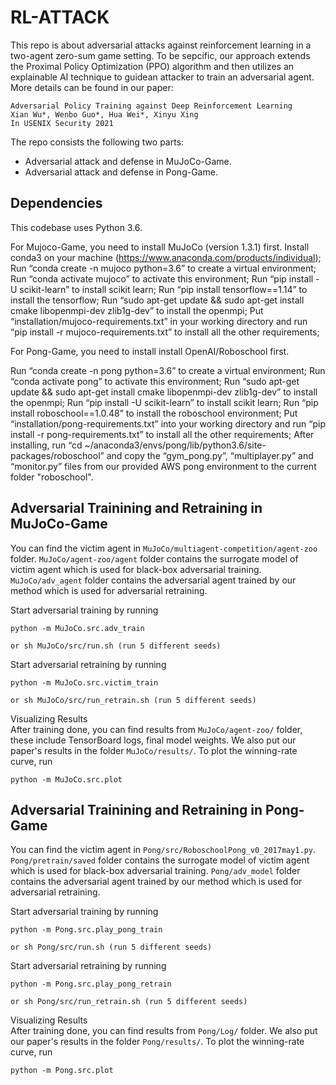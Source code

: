 # RL-ATTACK
This repo is about adversarial attacks against reinforcement learning in a two-agent zero-sum game setting. To be sepcific, our approach extends the Proximal Policy Optimization (PPO) algorithm and then utilizes an explainable AI technique to guidean attacker to train an adversarial agent.
More details can be found in our paper:

```
Adversarial Policy Training against Deep Reinforcement Learning
Xian Wu*, Wenbo Guo*, Hua Wei*, Xinyu Xing 
In USENIX Security 2021
```

The repo consists the following two parts:  
  - Adversarial attack and defense in MuJoCo-Game.  
  - Adversarial attack and defense in Pong-Game.  

## Dependencies

This codebase uses Python 3.6.  

For Mujoco-Game, you need to install MuJoCo (version 1.3.1) first.
Install conda3 on your machine (https://www.anaconda.com/products/individual);
Run “conda create -n mujoco python=3.6” to create a virtual environment;
Run “conda activate mujoco” to activate this environment;
Run “pip install -U scikit-learn” to install scikit learn;
Run “pip install tensorflow==1.14” to install the tensorflow;
Run “sudo apt-get update && sudo apt-get install cmake libopenmpi-dev zlib1g-dev” to install the openmpi;
Put “installation/mujoco-requirements.txt”  in your working directory and run “pip install -r mujoco-requirements.txt” to install all the other requirements;

For Pong-Game, you need to install install OpenAI/Roboschool first.

Run “conda create -n pong python=3.6” to create a virtual environment;
Run “conda activate pong” to activate this environment;
Run “sudo apt-get update && sudo apt-get install cmake libopenmpi-dev zlib1g-dev” to install the openmpi;
Run “pip install -U scikit-learn” to install scikit learn;
Run “pip install roboschool==1.0.48” to install the roboschool environment;
Put “installation/pong-requirements.txt”  into your working directory and run “pip install -r pong-requirements.txt” to install all the other requirements;
After installing, run “cd ~/anaconda3/envs/pong/lib/python3.6/site-packages/roboschool” and copy the “gym_pong.py”, “multiplayer.py” and “monitor.py” files from our provided AWS pong environment to the current folder "roboschool".

## Adversarial Trainining and Retraining in MuJoCo-Game
You can find the victim agent in `MuJoCo/multiagent-competition/agent-zoo` folder. `MuJoCo/agent-zoo/agent` folder contains the surrogate model of victim agent which is used for black-box adversarial training. `MuJoCo/adv_agent` folder contains the adversarial agent trained by our method which is used for adversarial retraining. 

Start adversarial training by running 
```
python -m MuJoCo.src.adv_train

or sh MuJoCo/src/run.sh (run 5 different seeds)
```
Start adversarial retraining by running
```
python -m MuJoCo.src.victim_train

or sh MuJoCo/src/run_retrain.sh (run 5 different seeds)
```
Visualizing Results  
After training done, you can find results from `MuJoCo/agent-zoo/` folder, these include TensorBoard logs, final model weights. 
We also put our paper's results in the folder `MuJoCo/results/`.
To plot the winning-rate curve, run
```
python -m MuJoCo.src.plot
```

## Adversarial Trainining and Retraining in Pong-Game
You can find the victim agent in `Pong/src/RoboschoolPong_v0_2017may1.py`. `Pong/pretrain/saved` folder contains the surrogate model of victim agent which is used for black-box adversarial training. `Pong/adv_model` folder contains the adversarial agent trained by our method which is used for adversarial retraining. 

Start adversarial training by running 
```
python -m Pong.src.play_pong_train

or sh Pong/src/run.sh (run 5 different seeds)
```
Start adversarial retraining by running
```
python -m Pong.src.play_pong_retrain

or sh Pong/src/run_retrain.sh (run 5 different seeds)
```
Visualizing Results  
After training done, you can find results from `Pong/Log/` folder. We also put our paper's results in the folder `Pong/results/`. To plot the winning-rate curve, run
```
python -m Pong.src.plot
```
